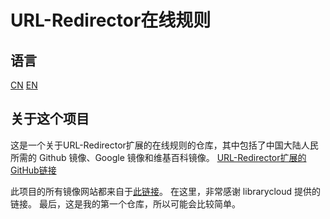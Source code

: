 # URL-Redirector在线规则
<h2>语言</h2>
<a href="/README-CN.md">CN</a> <a href="/README.md">EN</a>
<h2>关于这个项目</h2>
这是一个关于URL-Redirector扩展的在线规则的仓库，其中包括了中国大陆人民所需的 Github 镜像、Google 镜像和维基百科镜像。
<a href="https://github.com/fengyc/URLRedirector">URL-Redirector扩展的GitHub链接</a> 

此项目的所有镜像网站都来自于<a href="https://github.com/librarycloud/list/">此链接</a>。
在这里，非常感谢 librarycloud 提供的链接。
最后，这是我的第一个仓库，所以可能会比较简单。
